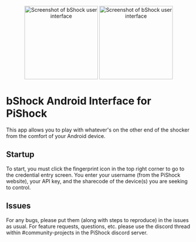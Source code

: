 <p align="center">
  <img src="https://github.com/user-attachments/assets/dc774959-9150-42f3-9136-667704b44a20" width="200" title="bShock User Interface" alt="Screenshot of bShock user interface"/>
  <img src="https://github.com/user-attachments/assets/9b12c72c-d129-4470-8ed0-188aac719e07" width="200" title="bShock User Interface" alt="Screenshot of bShock user interface"/>
</p>

# bShock Android Interface for PiShock

This app allows you to play with whatever's on the other end of the shocker from the comfort of your Android device.

## Startup
To start, you must click the fingerprint icon in the top right corner to go to the credential entry screen. You enter your username (from the PiShock website), your API key, and the sharecode of the device(s) you are seeking to control.


## Issues
For any bugs, please put them (along with steps to reproduce) in the issues as usual. For feature requests, questions, etc. please use the discord thread within #community-projects in the PiShock discord server.
